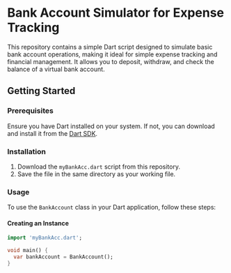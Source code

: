 # Bank Account Simulator for Expense Tracking

This repository contains a simple Dart script designed to simulate basic bank account operations, making it ideal for simple expense tracking and financial management. It allows you to deposit, withdraw, and check the balance of a virtual bank account.

## Getting Started

### Prerequisites

Ensure you have Dart installed on your system. If not, you can download and install it from the [Dart SDK](https://dart.dev/get-dart).

### Installation

1. Download the `myBankAcc.dart` script from this repository.
2. Save the file in the same directory as your working file.

### Usage

To use the `BankAccount` class in your Dart application, follow these steps:

#### Creating an Instance
```dart
import 'myBankAcc.dart';

void main() {
  var bankAccount = BankAccount();
}
